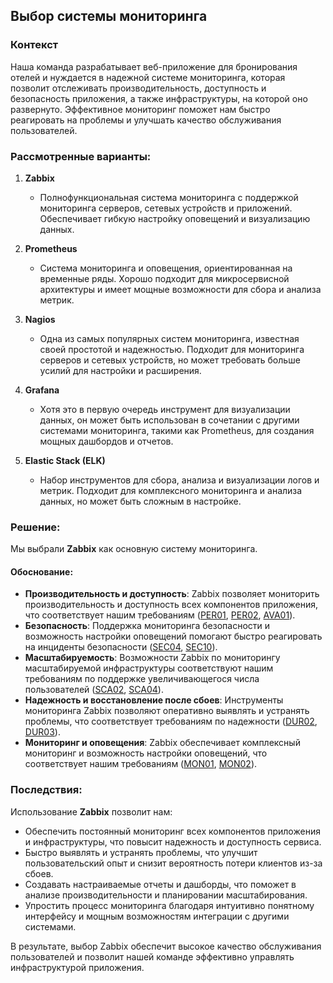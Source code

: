 ## Выбор системы мониторинга

### Контекст
Наша команда разрабатывает веб-приложение для бронирования отелей и нуждается в надежной системе мониторинга, которая позволит отслеживать производительность, доступность и безопасность приложения, а также инфраструктуры, на которой оно развернуто. Эффективное мониторинг поможет нам быстро реагировать на проблемы и улучшать качество обслуживания пользователей.

### Рассмотренные варианты:

1. **Zabbix**
   - Полнофункциональная система мониторинга с поддержкой мониторинга серверов, сетевых устройств и приложений. Обеспечивает гибкую настройку оповещений и визуализацию данных.

2. **Prometheus**
   - Система мониторинга и оповещения, ориентированная на временные ряды. Хорошо подходит для микросервисной архитектуры и имеет мощные возможности для сбора и анализа метрик.

3. **Nagios**
   - Одна из самых популярных систем мониторинга, известная своей простотой и надежностью. Подходит для мониторинга серверов и сетевых устройств, но может требовать больше усилий для настройки и расширения.

4. **Grafana**
   - Хотя это в первую очередь инструмент для визуализации данных, он может быть использован в сочетании с другими системами мониторинга, такими как Prometheus, для создания мощных дашбордов и отчетов.

5. **Elastic Stack (ELK)**
   - Набор инструментов для сбора, анализа и визуализации логов и метрик. Подходит для комплексного мониторинга и анализа данных, но может быть сложным в настройке.

### Решение:
Мы выбрали **Zabbix** как основную систему мониторинга.

#### Обоснование:
- **Производительность и доступность**: Zabbix позволяет мониторить производительность и доступность всех компонентов приложения, что соответствует нашим требованиям ([PER01](#PER01), [PER02](#PER02), [AVA01](#AVA01)).
- **Безопасность**: Поддержка мониторинга безопасности и возможность настройки оповещений помогают быстро реагировать на инциденты безопасности ([SEC04](#SEC04), [SEC10](#SEC10)).
- **Масштабируемость**: Возможности Zabbix по мониторингу масштабируемой инфраструктуры соответствуют нашим требованиям по поддержке увеличивающегося числа пользователей ([SCA02](#SCA02), [SCA04](#SCA04)).
- **Надежность и восстановление после сбоев**: Инструменты мониторинга Zabbix позволяют оперативно выявлять и устранять проблемы, что соответствует требованиям по надежности ([DUR02](#DUR02), [DUR03](#DUR03)).
- **Мониторинг и оповещения**: Zabbix обеспечивает комплексный мониторинг и возможность настройки оповещений, что соответствует нашим требованиям ([MON01](#MON01), [MON02](#MON02)).

### Последствия:
Использование **Zabbix** позволит нам:
- Обеспечить постоянный мониторинг всех компонентов приложения и инфраструктуры, что повысит надежность и доступность сервиса.
- Быстро выявлять и устранять проблемы, что улучшит пользовательский опыт и снизит вероятность потери клиентов из-за сбоев.
- Создавать настраиваемые отчеты и дашборды, что поможет в анализе производительности и планировании масштабирования.
- Упростить процесс мониторинга благодаря интуитивно понятному интерфейсу и мощным возможностям интеграции с другими системами.

В результате, выбор Zabbix обеспечит высокое качество обслуживания пользователей и позволит нашей команде эффективно управлять инфраструктурой приложения.